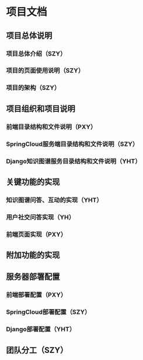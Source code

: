 # 项目文档

## 项目总体说明

### 项目总体介绍（SZY）

### 项目的页面使用说明（SZY）

### 项目的架构（SZY）





## 项目组织和项目说明

### 前端目录结构和文件说明（PXY）

### SpringCloud服务端目录结构和文件说明（SZY）

### Django知识图谱服务目录结构和文件说明（YHT）





## 关键功能的实现

### 知识图谱问答、互动的实现（YHT）

### 用户社交问答实现（YH）

### 前端页面实现（PXY）



## 附加功能的实现





## 服务器部署配置

### 前端部署配置（PXY）

### SpringCloud部署配置（SZY）

### Django部署配置（YHT）



## 团队分工（SZY）







